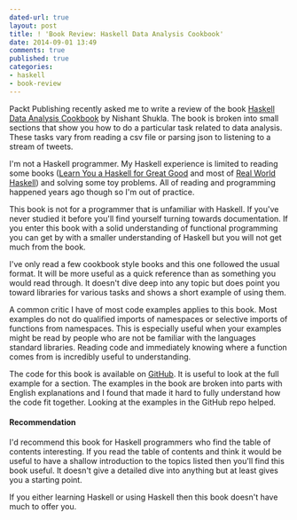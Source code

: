 ```yaml
---
dated-url: true
layout: post
title: ! 'Book Review: Haskell Data Analysis Cookbook'
date: 2014-09-01 13:49
comments: true
published: true
categories:
- haskell
- book-review
---
```


Packt Publishing recently asked me to write a review of the book [Haskell Data Analysis Cookbook](http://bit.ly/X0YQaL) by Nishant Shukla.
The book is broken into small sections that show you how to do a particular task related to data analysis.
These tasks vary from reading a csv file or parsing json to listening to a stream of tweets.

I'm not a Haskell programmer.
My Haskell experience is limited to reading some books ([Learn You a Haskell for Great Good](http://learnyouahaskell.com/) and most of [Real World Haskell](http://realworldhaskell.org/)) and solving some toy problems.
All of reading and programming happened years ago though so I'm out of practice.

This book is not for a programmer that is unfamiliar with Haskell.
If you've never studied it before you'll find yourself turning towards documentation.
If you enter this book with a solid understanding of functional programming you can get by with a smaller understanding of Haskell but you will not get much from the book.

I've only read a few cookbook style books and this one followed the usual format.
It will be more useful as a quick reference than as something you would read through.
It doesn't dive deep into any topic but does point you toward libraries for various tasks and shows a short example of using them.

A common critic I have of most code examples applies to this book.
Most examples do not do qualified imports of namespaces or selective imports of functions from namespaces.
This is especially useful when your examples might be read by people who are not be familiar with the languages standard libraries.
Reading code and immediately knowing where a function comes from is incredibly useful to understanding.

The code for this book is available on [GitHub](https://github.com/BinRoot/Haskell-Data-Analysis-Cookbook).
It is useful to look at the full example for a section.
The examples in the book are broken into parts with English explanations and I found that made it hard to fully understand how the code fit together.
Looking at the examples in the GitHub repo helped.

#### Recommendation ####

I'd recommend this book for Haskell programmers who find the table of contents interesting.
If you read the table of contents and think it would be useful to have a shallow introduction to the topics listed then you'll find this book useful.
It doesn't give a detailed dive into anything but at least gives you a starting point.

If you either learning Haskell or using Haskell then this book doesn't have much to offer you.